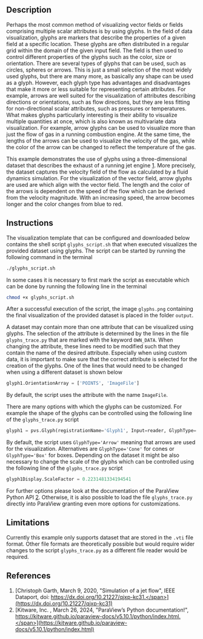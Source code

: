 ## Description ##
Perhaps the most common method of visualizing vector fields or fields comprising multiple scalar attributes is by using glyphs.
In the field of data visualization, glyphs are markers that describe the properties of a given field at a specific location.
These glyphs are often distributed in a regular grid within the domain of the given input field.
The field is then used to control different properties of the glyphs such as the color, size or orientation.
There are several types of glyphs that can be used, such as circles, spheres or arrows.
This is just a small selection of the most widely used glyphs, but there are many more, as basically any shape can be used as a glyph.
However, each glyph type has advantages and disadvantages that make it more or less suitable for representing certain attributes.
For example, arrows are well suited for the visualization of attributes describing directions or orientations, such as flow directions, but they are less fitting for non-directional scalar attributes, such as pressures or temperatures.
What makes glyphs particularly interesting is their ability to visualize multiple quantities at once, which is also known as multivariate data visualization.
For example, arrow glyphs can be used to visualize more than just the flow of gas in a running combustion engine.
At the same time, the lengths of the arrows can be used to visualize the velocity of the gas, while the color of the arrow can be changed to reflect the temperature of the gas.

This example demonstrates the use of glyphs using a three-dimensional dataset that describes the exhaust of a running jet engine [1](#reference_dataset).
More precisely, the dataset captures the velocity field of the flow as calculated by a fluid dynamics simulation.
For the visualization of the vector field, arrow glyphs are used are which align with the vector field.
The length and the color of the arrows is dependent on the speed of the flow which can be derived from the velocity magnitude.
With an increasing speed, the arrow becomes longer and the color changes from blue to red.

## Instructions ##
The visualization template that can be configured and downloaded below contains the shell script `glyphs_script.sh` that when executed visualizes the provided dataset using glyphs.
The script can be started by running the following command in the terminal
```bash
./glyphs_script.sh
```
In some cases it is necessary to first mark the script as executable which can be done by running the following line in the terminal
```bash
chmod +x glyphs_script.sh
```
After a successful execution of the script, the image `glyphs.png` containing the final visualization of the provided dataset is placed in the folder `output`.

A dataset may contain more than one attribute that can be visualized using glyphs.
The selection of the attribute is determined by the lines in the file `glyphs_trace.py` that are marked with the keyword `OWN_DATA`.
When changing the attribute, these lines need to be modified such that they contain the name of the desired attribute.
Especially when using custom data, it is important to make sure that the correct attribute is selected for the creation of the glyphs.
One of the lines that would need to be changed when using a different dataset is shown below
```python
glyph1.OrientationArray = ['POINTS', 'ImageFile']
```
By default, the script uses the attribute with the name `ImageFile`.

There are many options with which the glyphs can be customized. 
For example the shape of the glyphs can be controlled using the following line of the `glyphs_trace.py` script
```python
glyph1 = pvs.Glyph(registrationName='Glyph1', Input=reader, GlyphType='Arrow')
```
By default, the script uses `GlyphType='Arrow'` meaning that arrows are used for the visualization.
Alternatives are `GlyphType='Cone'` for cones or `GlyphType='Box'` for boxes.
Depending on the dataset it might be also necessary to change the scale of the glyphs which can be controlled using the following line of the `glyphs_trace.py` script
```python
glyph1Display.ScaleFactor = 0.2231481334194541
```
For further options please look at the documentation of the ParaView Python API [2](#reference_python_api). Otherwise, it is also possible to load the file `glyphs_trace.py` directly into ParaView granting even more options for customizations.

## Limitations ##
Currently this example only supports dataset that are stored in the `.vti` file format.
Other file formats are theoretically possible but would require wider changes to the script `glyphs_trace.py` as a different file reader would be required.

## References ##
1. [<span id="reference_dataset">Christoph Garth, March 9, 2020, "Simulation of a jet flow", IEEE Dataport, doi: https://dx.doi.org/10.21227/qjxp-kc31.</span>](https://dx.doi.org/10.21227/qjxp-kc31)
2. [<span id="reference_python_api">Kitware, Inc. , March 26, 2024, "ParaView’s Python documentation!", https://kitware.github.io/paraview-docs/v5.10.1/python/index.html.</span>](https://kitware.github.io/paraview-docs/v5.10.1/python/index.html)